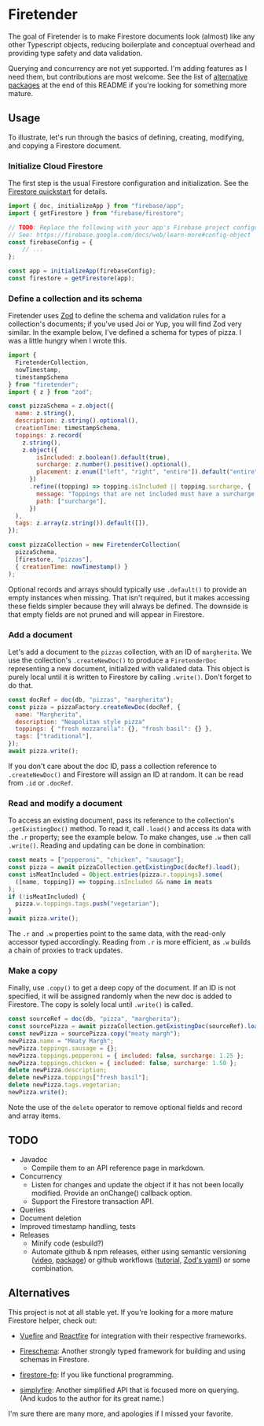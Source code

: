 # Firetender

The goal of Firetender is to make Firestore documents look (almost) like any
other Typescript objects, reducing boilerplate and conceptual overhead and
providing type safety and data validation.

Querying and concurrency are not yet supported.  I'm adding features as I need
them, but contributions are most welcome.  See the list of [alternative
packages](#alternatives) at the end of this README if you're looking for
something more mature.

## Usage

To illustrate, let's run through the basics of defining, creating, modifying,
and copying a Firestore document.

### Initialize Cloud Firestore

The first step is the usual Firestore configuration and initialization.  See
the [Firestore
quickstart](https://firebase.google.com/docs/firestore/quickstart) for details.

```javascript
import { doc, initializeApp } from "firebase/app";
import { getFirestore } from "firebase/firestore";

// TODO: Replace the following with your app's Firebase project configuration.
// See: https://firebase.google.com/docs/web/learn-more#config-object
const firebaseConfig = {
    // ...
};

const app = initializeApp(firebaseConfig);
const firestore = getFirestore(app);
```

### Define a collection and its schema

Firetender uses [Zod](https://github.com/colinhacks/zod) to define the schema
and validation rules for a collection's documents; if you've used Joi or Yup,
you will find Zod very similar.  In the example below, I've defined a schema for
types of pizza.  I was a little hungry when I wrote this.

```javascript
import {
  FiretenderCollection,
  nowTimestamp,
  timestampSchema
} from "firetender";
import { z } from "zod";

const pizzaSchema = z.object({
  name: z.string(),
  description: z.string().optional(),
  creationTime: timestampSchema,
  toppings: z.record(
    z.string(),
    z.object({
        isIncluded: z.boolean().default(true),
        surcharge: z.number().positive().optional(),
        placement: z.enum(["left", "right", "entire"]).default("entire"),
      })
      .refine((topping) => topping.isIncluded || topping.surcharge, {
        message: "Toppings that are not included must have a surcharge.",
        path: ["surcharge"],
      })
  ),
  tags: z.array(z.string()).default([]),
});

const pizzaCollection = new FiretenderCollection(
  pizzaSchema,
  [firestore, "pizzas"],
  { creationTime: nowTimestamp() }
);
```

Optional records and arrays should typically use `.default()` to provide an
empty instances when missing.  That isn't required, but it makes accessing these
fields simpler because they will always be defined.  The downside is that empty
fields are not pruned and will appear in Firestore.

### Add a document

Let's add a document to the `pizzas` collection, with an ID of `margherita`.  We
use the collection's `.createNewDoc()` to produce a `FiretenderDoc` representing
a new document, initialized with validated data.  This object is purely local
until it is written to Firestore by calling `.write()`.  Don't forget to do
that.

```javascript
const docRef = doc(db, "pizzas", "margherita");
const pizza = pizzaFactory.createNewDoc(docRef, {
  name: "Margherita",
  description: "Neapolitan style pizza"
  toppings: { "fresh mozzarella": {}, "fresh basil": {} },
  tags: ["traditional"],
});
await pizza.write();
```

If you don't care about the doc ID, pass a collection reference to
`.createNewDoc()` and Firestore will assign an ID at random.  It can be read
from `.id` or `.docRef`.

### Read and modify a document

To access an existing document, pass its reference to the collection's
`.getExistingDoc()` method.  To read it, call `.load()` and access its data with
 the `.r` property; see the example below.  To make changes, use `.w` then call
`.write()`.  Reading and updating can be done in combination:

```javascript
const meats = ["pepperoni", "chicken", "sausage"];
const pizza = await pizzaCollection.getExistingDoc(docRef).load();
const isMeatIncluded = Object.entries(pizza.r.toppings).some(
  ([name, topping]) => topping.isIncluded && name in meats
);
if (!isMeatIncluded) {
  pizza.w.toppings.tags.push("vegetarian");
}
await pizza.write();
```

The `.r` and `.w` properties point to the same data, with the read-only accessor
typed accordingly.  Reading from `.r` is more efficient, as `.w` builds a chain
of proxies to track updates.

### Make a copy

Finally, use `.copy()` to get a deep copy of the document.  If an ID is not
specified, it will be assigned randomly when the new doc is added to Firestore.
The copy is solely local until `.write()` is called.

```javascript
const sourceRef = doc(db, "pizza", "margherita");
const sourcePizza = await pizzaCollection.getExistingDoc(sourceRef).load();
const newPizza = sourcePizza.copy("meaty margh");
newPizza.name = "Meaty Margh";
newPizza.toppings.sausage = {};
newPizza.toppings.pepperoni = { included: false, surcharge: 1.25 };
newPizza.toppings.chicken = { included: false, surcharge: 1.50 };
delete newPizza.description;
delete newPizza.toppings["fresh basil"];
delete newPizza.tags.vegetarian;
newPizza.write();
```

Note the use of the `delete` operator to remove optional fields and record and
array items.

## TODO

* Javadoc
  * Compile them to an API reference page in markdown.
* Concurrency
  * Listen for changes and update the object if it has not been locally
    modified.  Provide an onChange() callback option.
  * Support the Firestore transaction API.
* Queries
* Document deletion
* Improved timestamp handling, tests
* Releases
  * Minify code (esbuild?)
  * Automate github & npm releases, either using semantic versioning
    ([video](https://egghead.io/lessons/javascript-automating-releases-with-semantic-release),
    [package](https://github.com/semantic-release/semantic-release)) or github
    workflows
    ([tutorial](https://writeabout.net/2021/10/15/releasing-github-npm-packages/),
    [Zod's
    yaml](https://github.com/colinhacks/zod/blob/master/.github/workflows/release.yml))
    or some combination.

## Alternatives

This project is not at all stable yet.  If you're looking for a more mature
Firestore helper, check out:

* [Vuefire](https://github.com/vuejs/vuefire) and
  [Reactfire](https://github.com/FirebaseExtended/reactfire) for integration
  with their respective frameworks.

* [Fireschema](https://github.com/yarnaimo/fireschema): Another strongly typed
  framework for building and using schemas in Firestore.
  
* [firestore-fp](https://github.com/mobily/firestore-fp): If you like functional
  programming.

* [simplyfire](https://github.com/coturiv/simplyfire): Another
  simplified API that is focused more on querying.  (And kudos to the author for
  its great name.)

I'm sure there are many more, and apologies if I missed your favorite.
